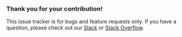### Thank you for your contribution!

This issue tracker is for bugs and feature requests only. If you have a question, please check out our [Slack](https://slack.k8s.io/) or [Stack Overflow](https://stackoverflow.com/questions/tagged/kubernetes).